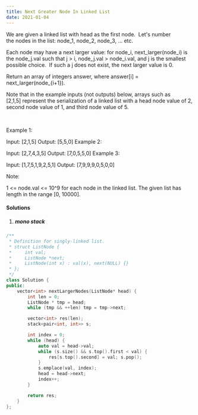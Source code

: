 ```yaml
---
title: Next Greater Node In Linked List
date: 2021-01-04
---
```

We are given a linked list with head as the first node.  Let's number the nodes in the list: node_1, node_2, node_3, ... etc.

Each node may have a next larger value: for node_i, next_larger(node_i) is the node_j.val such that j > i, node_j.val > node_i.val, and j is the smallest possible choice.  If such a j does not exist, the next larger value is 0.

Return an array of integers answer, where answer[i] = next_larger(node_{i+1}).

Note that in the example inputs (not outputs) below, arrays such as [2,1,5] represent the serialization of a linked list with a head node value of 2, second node value of 1, and third node value of 5.

 

Example 1:

Input: [2,1,5]
Output: [5,5,0]
Example 2:

Input: [2,7,4,3,5]
Output: [7,0,5,5,0]
Example 3:

Input: [1,7,5,1,9,2,5,1]
Output: [7,9,9,9,0,5,0,0]
 

Note:

1 <= node.val <= 10^9 for each node in the linked list.
The given list has length in the range [0, 10000].

#### Solutions

1. ##### mono stack

```cpp
/**
 * Definition for singly-linked list.
 * struct ListNode {
 *     int val;
 *     ListNode *next;
 *     ListNode(int x) : val(x), next(NULL) {}
 * };
 */
class Solution {
public:
    vector<int> nextLargerNodes(ListNode* head) {
        int len = 0;
        ListNode * tmp = head;
        while (tmp && ++len) tmp = tmp->next;

        vector<int> res(len);
        stack<pair<int, int>> s;

        int index = 0;
        while (head) {
            auto val = head->val;
            while (s.size() && s.top().first < val) {
                res[s.top().second] = val; s.pop();
            }
            s.emplace(val, index);
            head = head->next;
            index++;
        }

        return res;
    }
};
```